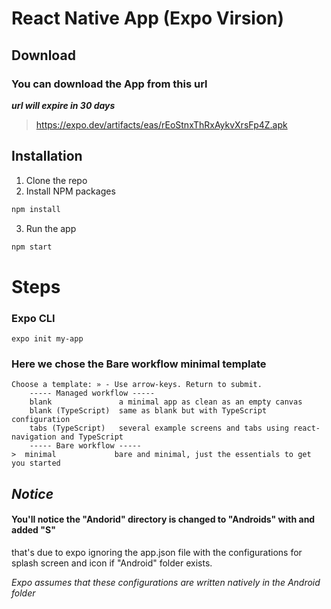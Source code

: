 # React Native App (Expo Virsion)

## Download

### You can download the App from this url

**_url will expire in 30 days_**

> [
> https://expo.dev/artifacts/eas/rEoStnxThRxAykvXrsFp4Z.apk
> ](https://expo.dev/artifacts/eas/rEoStnxThRxAykvXrsFp4Z.apk)

## Installation

1. Clone the repo
2. Install NPM packages

```sh
npm install
```

3. Run the app

```sh
npm start
```

# Steps

### Expo CLI

```
expo init my-app
```

### Here we chose the Bare workflow minimal template

```
Choose a template: » - Use arrow-keys. Return to submit.
    ----- Managed workflow -----
    blank               a minimal app as clean as an empty canvas
    blank (TypeScript)  same as blank but with TypeScript configuration
    tabs (TypeScript)   several example screens and tabs using react-navigation and TypeScript
    ----- Bare workflow -----
>  minimal             bare and minimal, just the essentials to get you started
```

## _Notice_

#### You'll notice the "Andorid" directory is changed to "Androids" with and added "S"

that's due to expo ignoring the app.json
file with the configurations for splash screen and icon if "Android" folder exists.

_Expo assumes that these configurations are written natively in the Android folder_
